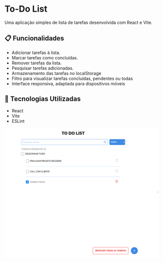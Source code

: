 # To-Do List

Uma aplicação simples de lista de tarefas desenvolvida com React e Vite.

## 📋 Funcionalidades

- Adicionar tarefas à lista.
- Marcar tarefas como concluídas.
- Remover tarefas da lista.
- Pesquisar tarefas adicionadas.
- Armazenamento das tarefas no localStorage
- Filtro para visualizar tarefas concluídas, pendentes ou todas
- Interface responsiva, adaptada para dispositivos móveis

## 🚀 Tecnologias Utilizadas

- React
- Vite
- ESLint


<img src="./assets/screenshot.png" alt="Imagem da To-Do List" width="600"/>

